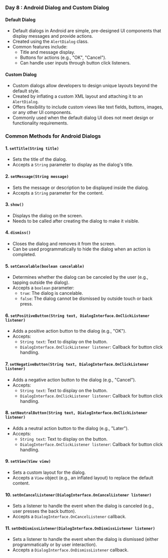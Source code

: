 ### Day 8 : Android Dialog and Custom Dialog

#### **Default Dialog**
- Default dialogs in Android are simple, pre-designed UI components that display messages and provide actions.
- Created using the `AlertDialog` class.
- Common features include:
  - Title and message display.
  - Buttons for actions (e.g., "OK", "Cancel").
  - Can handle user inputs through button click listeners.

#### **Custom Dialog**
- Custom dialogs allow developers to design unique layouts beyond the default style.
- Created by inflating a custom XML layout and attaching it to an `AlertDialog`.
- Offers flexibility to include custom views like text fields, buttons, images, or any other UI components.
- Commonly used when the default dialog UI does not meet design or functionality requirements.


### Common Methods for Android Dialogs

#### **1. `setTitle(String title)`**
- Sets the title of the dialog.
- Accepts a `String` parameter to display as the dialog's title.

#### **2. `setMessage(String message)`**
- Sets the message or description to be displayed inside the dialog.
- Accepts a `String` parameter for the content.

#### **3. `show()`**
- Displays the dialog on the screen.
- Needs to be called after creating the dialog to make it visible.

#### **4. `dismiss()`**
- Closes the dialog and removes it from the screen.
- Can be used programmatically to hide the dialog when an action is completed.

#### **5. `setCancelable(boolean cancelable)`**
- Determines whether the dialog can be canceled by the user (e.g., tapping outside the dialog).
- Accepts a `boolean` parameter:
  - `true`: The dialog is cancelable.
  - `false`: The dialog cannot be dismissed by outside touch or back press.

#### **6. `setPositiveButton(String text, DialogInterface.OnClickListener listener)`**
- Adds a positive action button to the dialog (e.g., "OK").
- Accepts:
  - `String text`: Text to display on the button.
  - `DialogInterface.OnClickListener listener`: Callback for button click handling.

#### **7. `setNegativeButton(String text, DialogInterface.OnClickListener listener)`**
- Adds a negative action button to the dialog (e.g., "Cancel").
- Accepts:
  - `String text`: Text to display on the button.
  - `DialogInterface.OnClickListener listener`: Callback for button click handling.

#### **8. `setNeutralButton(String text, DialogInterface.OnClickListener listener)`**
- Adds a neutral action button to the dialog (e.g., "Later").
- Accepts:
  - `String text`: Text to display on the button.
  - `DialogInterface.OnClickListener listener`: Callback for button click handling.

#### **9. `setView(View view)`**
- Sets a custom layout for the dialog.
- Accepts a `View` object (e.g., an inflated layout) to replace the default content.

#### **10. `setOnCancelListener(DialogInterface.OnCancelListener listener)`**
- Sets a listener to handle the event when the dialog is canceled (e.g., user presses the back button).
- Accepts a `DialogInterface.OnCancelListener` callback.

#### **11. `setOnDismissListener(DialogInterface.OnDismissListener listener)`**
- Sets a listener to handle the event when the dialog is dismissed (either programmatically or by user interaction).
- Accepts a `DialogInterface.OnDismissListener` callback.
